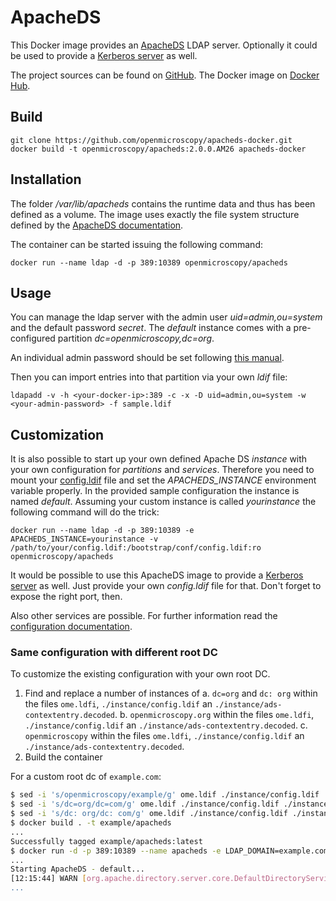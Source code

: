 # ApacheDS

This Docker image provides an [ApacheDS](https://directory.apache.org/apacheds/) LDAP server. Optionally it could be used to provide a [Kerberos server](https://directory.apache.org/apacheds/advanced-ug/2.1-config-description.html#kerberos-server) as well.

The project sources can be found on [GitHub](https://github.com/openmicroscopy/apacheds-docker). The Docker image on [Docker Hub](https://registry.hub.docker.com/u/openmicroscopy/apacheds/).


## Build

    git clone https://github.com/openmicroscopy/apacheds-docker.git
    docker build -t openmicroscopy/apacheds:2.0.0.AM26 apacheds-docker


## Installation

The folder */var/lib/apacheds* contains the runtime data and thus has been defined as a volume. The image uses exactly the file system structure defined by the [ApacheDS documentation](https://directory.apache.org/apacheds/advanced-ug/2.2.1-debian-instance-layout.html).

The container can be started issuing the following command:

    docker run --name ldap -d -p 389:10389 openmicroscopy/apacheds


## Usage

You can manage the ldap server with the admin user *uid=admin,ou=system* and the default password *secret*. The *default* instance comes with a pre-configured partition *dc=openmicroscopy,dc=org*.

An individual admin password should be set following [this manual](https://directory.apache.org/apacheds/basic-ug/1.4.2-changing-admin-password.html).

Then you can import entries into that partition via your own *ldif* file:

    ldapadd -v -h <your-docker-ip>:389 -c -x -D uid=admin,ou=system -w <your-admin-password> -f sample.ldif


## Customization

It is also possible to start up your own defined Apache DS *instance* with your own configuration for *partitions* and *services*. Therefore you need to mount your [config.ldif](https://github.com/openmicroscopy/apacheds-docker/blob/master/instance/config.ldif) file and set the *APACHEDS_INSTANCE* environment variable properly. In the provided sample configuration the instance is named *default*. Assuming your custom instance is called *yourinstance* the following command will do the trick:

    docker run --name ldap -d -p 389:10389 -e APACHEDS_INSTANCE=yourinstance -v /path/to/your/config.ldif:/bootstrap/conf/config.ldif:ro openmicroscopy/apacheds


It would be possible to use this ApacheDS image to provide a [Kerberos server](https://directory.apache.org/apacheds/advanced-ug/2.1-config-description.html#kerberos-server) as well. Just provide your own *config.ldif* file for that. Don't forget to expose the right port, then.

Also other services are possible. For further information read the [configuration documentation](https://directory.apache.org/apacheds/advanced-ug/2.1-config-description.html).

### Same configuration with different root DC

To customize the existing configuration with your own root DC.

1. Find and replace a number of instances of 
  a. `dc=org` and `dc: org` within the files `ome.ldfi`, `./instance/config.ldif` an `./instance/ads-contextentry.decoded`.
  b. `openmicroscopy.org` within the files `ome.ldfi`, `./instance/config.ldif` an `./instance/ads-contextentry.decoded`.
  c. `openmicroscopy` within the files `ome.ldfi`, `./instance/config.ldif` an `./instance/ads-contextentry.decoded`.
2. Build the container

For a custom root dc of `example.com`:

```bash
$ sed -i 's/openmicroscopy/example/g' ome.ldif ./instance/config.ldif ./instance/ads-contextentry.decoded
$ sed -i 's/dc=org/dc=com/g' ome.ldif ./instance/config.ldif ./instance/ads-contextentry.decoded
$ sed -i 's/dc: org/dc: com/g' ome.ldif ./instance/config.ldif ./instance/ads-contextentry.decoded
$ docker build . -t example/apacheds
...
Successfully tagged example/apacheds:latest
$ docker run -d -p 389:10389 --name apacheds -e LDAP_DOMAIN=example.com -v ./instance:/bootstrap/conf example/apacheds
...
Starting ApacheDS - default...
[12:15:44] WARN [org.apache.directory.server.core.DefaultDirectoryService] - You didn't change the admin password of directory service instance 'default'.  Please update the admin password as soon as possible to prevent a possible security breach.
...
```
